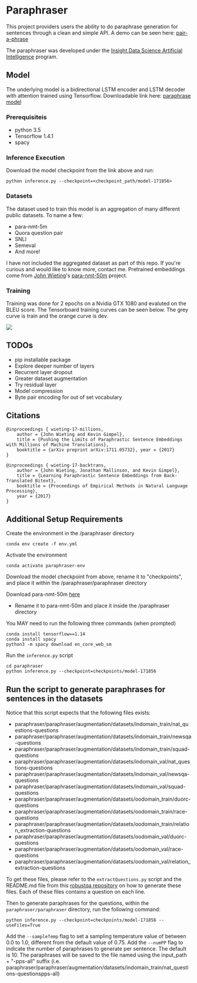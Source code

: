 # Paraphraser 

This project providers users the ability to do paraphrase generation for sentences through a clean and simple API.  A demo can be seen here: [pair-a-phrase](http://pair-a-phrase.it)

The paraphraser was developed under the [Insight Data Science Artificial Intelligence](http://insightdata.ai/) program.

## Model

The underlying model is a bidirectional LSTM encoder and LSTM decoder with attention trained using Tensorflow.  Downloadable link here: [paraphrase model](https://drive.google.com/open?id=18uOQsosF4uVGvUgp6pB4BKrQZ1FktlmM)

### Prerequisiteis

* python 3.5
* Tensorflow 1.4.1
* spacy

### Inference Execution

Download the model checkpoint from the link above and run:

```
python inference.py --checkpoint=<checkpoint_path/model-171856>
```

### Datasets

The dataset used to train this model is an aggregation of many different public datasets.  To name a few:
* para-nmt-5m
* Quora question pair
* SNLI
* Semeval
* And more!

I have not included the aggregated dataset as part of this repo.  If you're curious and would like to know more, contact me.  Pretrained embeddings come from [John Wieting](http://www.cs.cmu.edu/~jwieting)'s [para-nmt-50m](https://github.com/jwieting/para-nmt-50m) project.

### Training

Training was done for 2 epochs on a Nvidia GTX 1080 and evaluted on the BLEU score. The Tensorboard training curves can be seen below.  The grey curve is train and the orange curve is dev.

<img src="https://raw.githubusercontent.com/vsuthichai/paraphraser/master/images/20180128-035256-plot.png" align="center">

## TODOs

* pip installable package
* Explore deeper number of layers
* Recurrent layer dropout
* Greater dataset augmentation 
* Try residual layer
* Model compression
* Byte pair encoding for out of set vocabulary

## Citations

```
@inproceedings { wieting-17-millions, 
    author = {John Wieting and Kevin Gimpel}, 
    title = {Pushing the Limits of Paraphrastic Sentence Embeddings with Millions of Machine Translations}, 
    booktitle = {arXiv preprint arXiv:1711.05732}, year = {2017} 
}

@inproceedings { wieting-17-backtrans, 
    author = {John Wieting, Jonathan Mallinson, and Kevin Gimpel}, 
    title = {Learning Paraphrastic Sentence Embeddings from Back-Translated Bitext}, 
    booktitle = {Proceedings of Empirical Methods in Natural Language Processing}, 
    year = {2017} 
}
```

## Additional Setup Requirements
Create the environment in the /paraphraser directory
```
conda env create -f env.yml
``` 

Activate the environment
```
conda activate paraphraser-env
```

Download the model checkpoint from above, rename it to "checkpoints", and place it within the /paraphraser/paraphraser directory

Download para-nmt-50m [here](https://drive.google.com/file/d/1l2liCZqWX3EfYpzv9OmVatJAEISPFihW/view)
* Rename it to para-nmt-50m and place it inside the /paraphraser directory

You MAY need to run the following three commands (when prompted)
```
conda install tensorflow==1.14
conda install spacy
python3 -m spacy download en_core_web_sm
```

Run the ```inference.py``` script
```
cd paraphraser
python inference.py --checkpoint=checkpoints/model-171856
```

## Run the script to generate paraphrases for sentences in the datasets
Notice that this script expects that the following files exists:
* paraphraser/paraphraser/augmentation/datasets/indomain_train/nat_questions-questions
* paraphraser/paraphraser/augmentation/datasets/indomain_train/newsqa-questions
* paraphraser/paraphraser/augmentation/datasets/indomain_train/squad-questions
* paraphraser/paraphraser/augmentation/datasets/indomain_val/nat_questions-questions
* paraphraser/paraphraser/augmentation/datasets/indomain_val/newsqa-questions
* paraphraser/paraphraser/augmentation/datasets/indomain_val/squad-questions
* paraphraser/paraphraser/augmentation/datasets/oodomain_train/duorc-questions
* paraphraser/paraphraser/augmentation/datasets/oodomain_train/race-questions
* paraphraser/paraphraser/augmentation/datasets/oodomain_train/relation_extraction-questions
* paraphraser/paraphraser/augmentation/datasets/oodomain_val/duorc-questions
* paraphraser/paraphraser/augmentation/datasets/oodomain_val/race-questions
* paraphraser/paraphraser/augmentation/datasets/oodomain_val/relation_extraction-questions

To get these files, please refer to the `extractQuestions.py` script and the README.md file from this [robustqa repository](https://github.com/shellydeng/robustqa) on how to generate these files. Each of these files contains a question on each line. 

Then to generate paraphrases for the questions, within the ```paraphraser/paraphraser``` directory, run the following command: 
```
python inference.py --checkpoint=checkpoints/model-171856 --useFiles=True
```
Add the ```--sampleTemp``` flag to set a sampling temperature value of between 0.0 to 1.0, different from the default value of 0.75.
Add the ```--numPP``` flag to indicate the number of paraphrases to generate per sentence. The default is 10.
The paraphrases will be saved to the file named using the input_path + "-pps-all" suffix (i.e. paraphraser/paraphraser/augmentation/datasets/indomain_train/nat_questions-questionspps-all)
